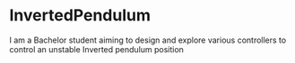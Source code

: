 # InvertedPendulum
I am a Bachelor student aiming to design and explore various controllers to control an unstable Inverted pendulum position
